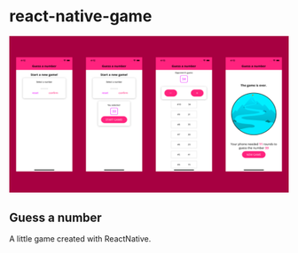 # react-native-game

![applicatie_example](assets/react_native_app.png)

## Guess a number
A little game created with ReactNative.



